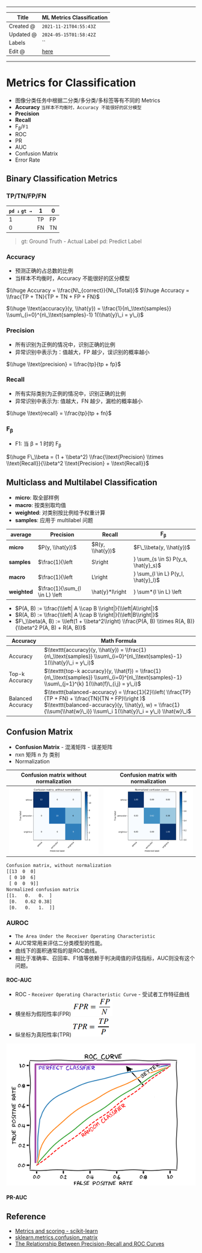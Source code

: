 -----

| Title     | ML Metrics Classification                             |
| --------- | ----------------------------------------------------- |
| Created @ | `2021-11-21T04:55:43Z`                                |
| Updated @ | `2024-05-15T01:58:42Z`                                |
| Labels    | \`\`                                                  |
| Edit @    | [here](https://github.com/junxnone/aiwiki/issues/137) |

-----

# Metrics for Classification

  - 图像分类任务中根据二分类/多分类/多标签等有不同的 Metrics
  - **Accuracy** `当样本不均衡时，Accuracy 不能很好的区分模型`
  - **Precision**
  - **Recall**
  - F<sub>β</sub>/`F1`
  - ROC
  - PR
  - AUC
  - Confusion Matrix
  - Error Rate

## Binary Classification Metrics

### TP/TN/FP/FN

| `pd ↓` `gt →` | 1  | 0  |
| ------------- | -- | -- |
| 1             | TP | FP |
| 0             | FN | TN |

> gt: Ground Truth - Actual Label pd: Predict Label

### Accuracy

  - 预测正确的占总数的比例
  - 当样本不均衡时，Accuracy 不能很好的区分模型

$\\huge Accuracy = \\frac{N\_{correct}}{N\_{Total}}$ $\\huge Accuracy =
\\frac{TP + TN}{TP + TN + FP + FN}$

$\\huge \\text{accuracy}(y, \\hat{y}) = \\frac{1}{n\_\\text{samples}}
\\sum\_{i=0}^{n\_\\text{samples}-1} 1(\\hat{y}\_i = y\_i)$

### Precision

  - 所有识别为正例的情况中，识别正确的比例
  - 异常识别中表示为：值越大，FP 越少，误识别的概率越小

$\\huge \\text{precision} = \\frac{tp}{tp + fp}$

### Recall

  - 所有实际类别为正例的情况中，识别正确的比例
  - 异常识别中表示为: 值越大，FN 越少，漏检的概率越小

$\\huge \\text{recall} = \\frac{tp}{tp + fn}$

### F<sub>β</sub>

  - F1: 当 β = 1 时的 F<sub>β</sub>

$\\huge F\_\\beta = (1 + \\beta^2) \\frac{\\text{Precision} \\times
\\text{Recall}}{\\beta^2 \\text{Precision} + \\text{Recall}}$

## Multiclass and Multilabel Classification

  - **micro**: 取全部样例
  - **macro**: 按类别取均值
  - **weighted**: 对类别按比例给予权重计算
  - **samples**: 应用于 multilabel 问题

| average      | Precision                                                                                                                 | Recall                                                                                                                    | F<sub>β</sub>                                                                                                                   |
| ------------ | ------------------------------------------------------------------------------------------------------------------------- | ------------------------------------------------------------------------------------------------------------------------- | ------------------------------------------------------------------------------------------------------------------------------- |
| **micro**    | $P(y, \\hat{y})$                                                                                                          | $R(y, \\hat{y})$                                                                                                          | $F\_\\beta(y, \\hat{y})$                                                                                                        |
| **samples**  | $\\frac{1}{\\left|S\\right|} \\sum\_{s \\in S} P(y\_s, \\hat{y}\_s)$                                                      | $\\frac{1}{\\left|S\\right|} \\sum\_{s \\in S} R(y\_s, \\hat{y}\_s)$                                                      | $\\frac{1}{\\left|S\\right|} \\sum\_{s \\in S} F\_\\beta(y\_s, \\hat{y}\_s)$                                                    |
| **macro**    | $\\frac{1}{\\left|L\\right|} \\sum\_{l \\in L} P(y\_l, \\hat{y}\_l)$                                                      | $\\frac{1}{\\left|L\\right|} \\sum\_{l \\in L} R(y\_l, \\hat{y}\_l)$                                                      | $\\frac{1}{\\left|L\\right|} \\sum\_{l \\in L} F\_\\beta(y\_l, \\hat{y}\_l)$                                                    |
| **weighted** | $\\frac{1}{\\sum\_{l \\in L} \\left|\\hat{y}*l\\right|} \\sum*{l \\in L} \\left|\\hat{y}\_l\\right| P(y\_l, \\hat{y}\_l)$ | $\\frac{1}{\\sum\_{l \\in L} \\left|\\hat{y}*l\\right|} \\sum*{l \\in L} \\left|\\hat{y}\_l\\right| R(y\_l, \\hat{y}\_l)$ | $\\frac{1}{\\sum\_{l \\in L} \\left|\\hat{y}*l\\right|} \\sum*{l \\in L} \\left|\\hat{y}*l\\right| F*\\beta(y\_l, \\hat{y}\_l)$ |

  - $P(A, B) := \\frac{\\left| A \\cap B \\right|}{\\left|A\\right|}$
  - $R(A, B) := \\frac{\\left| A \\cap B \\right|}{\\left|B\\right|}$
  - $F\_\\beta(A, B) := \\left(1 + \\beta^2\\right) \\frac{P(A, B)
    \\times R(A, B)}{\\beta^2 P(A, B) + R(A, B)}$

| Accuracy          | Math Formula                                                                                                                                                                                                                         |
| ----------------- | ------------------------------------------------------------------------------------------------------------------------------------------------------------------------------------------------------------------------------------ |
| Accuracy          | $\\texttt{accuracy}(y, \\hat{y}) = \\frac{1}{n\_\\text{samples}} \\sum\_{i=0}^{n\_\\text{samples}-1} 1(\\hat{y}\_i = y\_i)$                                                                                                          |
| Top-k Accuracy    | $\\texttt{top-k accuracy}(y, \\hat{f}) = \\frac{1}{n\_\\text{samples}} \\sum\_{i=0}^{n\_\\text{samples}-1} \\sum\_{j=1}^{k} 1(\\hat{f}\_{i,j} = y\_i)$                                                                               |
| Balanced Accuracy | $\\texttt{balanced-accuracy} = \\frac{1}{2}\\left( \\frac{TP}{TP + FN} + \\frac{TN}{TN + FP}\\right )$ <br> $\\texttt{balanced-accuracy}(y, \\hat{y}, w) = \\frac{1}{\\sum{\\hat{w}\_i}} \\sum\_i 1(\\hat{y}\_i = y\_i) \\hat{w}\_i$ |

## Confusion Matrix

  - **Confusion Matrix** - 混淆矩阵 - 误差矩阵
  - nxn 矩阵 n 为 类别
  - Normalization

| Confusion matrix without normalization                       | Confusion matrix with normalization                          |
| ------------------------------------------------------------ | ------------------------------------------------------------ |
| ![image](media/a87cd97b7cec7120a0c8eea4ac5a19540e62b101.png) | ![image](media/7674d98be1cedba3f66f5dbc044eca54bf4e1544.png) |

    Confusion matrix, without normalization
    [[13  0  0]
     [ 0 10  6]
     [ 0  0  9]]
    Normalized confusion matrix
    [[1.   0.   0.  ]
     [0.   0.62 0.38]
     [0.   0.   1.  ]]

### AUROC

  - `The Area Under the Receiver Operating Characteristic`
  - AUC常常用来评估二分类模型的性能。
  - 曲线下的面积通常指的是ROC曲线。
  - 相比于准确率、召回率、F1值等依赖于判决阈值的评估指标，AUC则没有这个问题。

#### ROC-AUC

  - ROC - `Receiver Operating Characteristic Curve` - 受试者工作特征曲线
  - 横坐标为假阳性率(FPR)
    ![image](media/efa51f90d591c9acd8b84a77515727b9230aebea.png)
  - 纵坐标为真阳性率(TPR)
    ![image](media/f91668092140fe0d5b1c6cbd3687e83673ba0e5d.png)

![image](media/7516c8f6cffaf17f82091d5564f72b82c0d65743.png)

#### PR-AUC

## Reference

  - [Metrics and scoring -
    scikit-learn](https://scikit-learn.org/stable/modules/model_evaluation.html#metrics-and-scoring-quantifying-the-quality-of-predictions)
  - [sklearn.metrics.confusion\_matrix](https://scikit-learn.org/stable/modules/generated/sklearn.metrics.confusion_matrix.html)
  - [The Relationship Between Precision-Recall and ROC
    Curves](https://www.biostat.wisc.edu/~page/rocpr.pdf)
